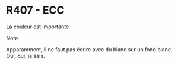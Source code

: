 # R407 - ECC

La couleur est importante

> [!NOTE]
> Apparamment, il ne faut pas écrire avec du blanc sur un fond blanc.  
> Oui, oui, je sais.
